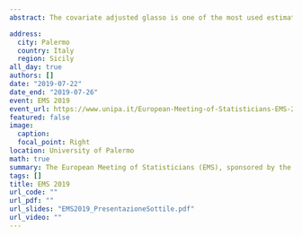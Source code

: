 ```yaml
---
abstract: The covariate adjusted glasso is one of the most used estimators for inferring genetic networks. Despite its diffusion, there are several fields in applied research where the limits of detection of modern measurement technologies make the use of this estimator theoretically unfounded, even when the assumption of a multivariate Gaussian distribution is satisfied. In this paper we propose an extension to censored data.

address:
  city: Palermo
  country: Italy
  region: Sicily
all_day: true
authors: []
date: "2019-07-22"
date_end: "2019-07-26"
event: EMS 2019
event_url: https://www.unipa.it/European-Meeting-of-Statisticians-EMS-2019-/
featured: false
image:
  caption: 
  focal_point: Right
location: University of Palermo
math: true
summary: The European Meeting of Statisticians (EMS), sponsored by the European Regional Committee of the Bernoulli Society, is the main conference in statistics and probability in Europe. EMS is a conference where statisticians of all ages and from all regions meet to exchange ideas and talk about the newest developments on the broad field of statistics and probability theory.
tags: []
title: EMS 2019
url_code: ""
url_pdf: ""
url_slides: "EMS2019_PresentazioneSottile.pdf"
url_video: ""
---
```

